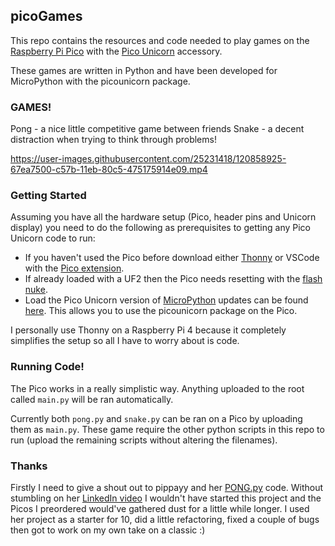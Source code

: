 ## picoGames

This repo contains the resources and code needed to play games on the [Raspberry Pi Pico](https://www.raspberrypi.org/products/raspberry-pi-pico/) with the [Pico Unicorn](https://shop.pimoroni.com/products/pico-unicorn-pack?variant=32369501306963&currency=GBP&utm_source=google&utm_medium=cpc&utm_campaign=google+shopping&gclid=Cj0KCQjw--GFBhDeARIsACH_kdYmVDDEvoPM0kjAxO8ePYvCVOlKwaxowtD1fmzEWObHQV6HNIgCadYaAs9sEALw_wcB) accessory.

These games are written in Python and have been developed for MicroPython with the picounicorn package.

### GAMES!

Pong - a nice little competitive game between friends
Snake - a decent distraction when trying to think through problems!

https://user-images.githubusercontent.com/25231418/120858925-67ea7500-c57b-11eb-80c5-475175914e09.mp4

### Getting Started

Assuming you have all the hardware setup (Pico, header pins and Unicorn display) you need to do the following as prerequisites to getting any Pico Unicorn code to run:
- If you haven't used the Pico before download either [Thonny](https://thonny.org/) or VSCode with the [Pico extension](https://marketplace.visualstudio.com/items?itemName=ChrisWood.pico-go).
- If already loaded with a UF2 then the Pico needs resetting with the [flash nuke](boot/flash_nuke.uf2).
- Load the Pico Unicorn version of [MicroPython](boot/pimoroni-pico-v0.2.0-micropython-v1.15.uf2) updates can be found [here](https://github.com/pimoroni/pimoroni-pico/tags). This allows you to use the picounicorn package on the Pico.

I personally use Thonny on a Raspberry Pi 4 because it completely simplifies the setup so all I have to worry about is code.

### Running Code!

The Pico works in a really simplistic way. Anything uploaded to the root called `main.py` will be ran automatically.

Currently both `pong.py` and `snake.py` can be ran on a Pico by uploading them as `main.py`. These game require the other python scripts in this repo to run (upload the remaining scripts without altering the filenames).

### Thanks

Firstly I need to give a shout out to pippayy and her [PONG.py](https://github.com/pippayyy/PONG) code. Without stumbling on her [LinkedIn video](https://www.linkedin.com/posts/pip-austin-222615173_raspberrypi-python-ugcPost-6797972161341530112-oWUq/?src=aff-lilpar&veh=aff_src.aff-lilpar_c.partners_pkw.10078_plc.Skimbit%20Ltd._pcrid.449670_learning&trk=aff_src.aff-lilpar_c.partners_pkw.10078_plc.Skimbit%20Ltd._pcrid.449670_learning&clickid=QtjQA5QlNxyLTxPwUx0Mo3EoUkBw2kyph37dRs0&irgwc=1) I wouldn't have started this project and the Picos I preordered would've gathered dust for a little while longer. I used her project as a starter for 10, did a little refactoring, fixed a couple of bugs then got to work on my own take on a classic :)
